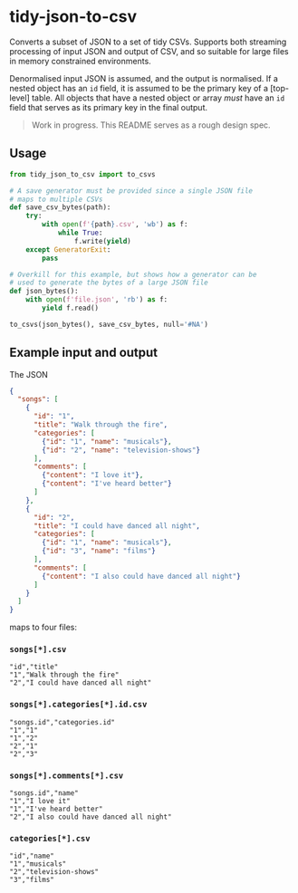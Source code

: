 # tidy-json-to-csv

Converts a subset of JSON to a set of tidy CSVs. Supports both streaming processing of input JSON and output of CSV, and so suitable for large files in memory constrained environments.

Denormalised input JSON is assumed, and the output is normalised. If a nested object has an `id` field, it is assumed to be the primary key of a [top-level] table. All objects that have a nested object or array _must_ have an `id` field that serves as its primary key in the final output.

> Work in progress. This README serves as a rough design spec.


## Usage

```python
from tidy_json_to_csv import to_csvs

# A save generator must be provided since a single JSON file
# maps to multiple CSVs
def save_csv_bytes(path):
    try:
        with open(f'{path}.csv', 'wb') as f:
            while True:
                f.write(yield)
    except GeneratorExit:
        pass

# Overkill for this example, but shows how a generator can be
# used to generate the bytes of a large JSON file
def json_bytes():
    with open(f'file.json', 'rb') as f:
        yield f.read()

to_csvs(json_bytes(), save_csv_bytes, null='#NA')
```


## Example input and output

The JSON

```json
{
  "songs": [
    {
      "id": "1",
      "title": "Walk through the fire",
      "categories": [
        {"id": "1", "name": "musicals"},
        {"id": "2", "name": "television-shows"}
      ],
      "comments": [
        {"content": "I love it"},
        {"content": "I've heard better"}
      ]
    },
    {
      "id": "2",
      "title": "I could have danced all night",
      "categories": [
        {"id": "1", "name": "musicals"},
        {"id": "3", "name": "films"}
      ],
      "comments": [
        {"content": "I also could have danced all night"}
      ]
    }
  ]
}
```

maps to four files:

### `songs[*].csv`

```csv
"id","title"
"1","Walk through the fire"
"2","I could have danced all night"
```

### `songs[*].categories[*].id.csv`

```csv
"songs.id","categories.id"
"1","1"
"1","2"
"2","1"
"2","3"
```

### `songs[*].comments[*].csv`

```csv
"songs.id","name"
"1","I love it"
"1","I've heard better"
"2","I also could have danced all night"
```

### `categories[*].csv`

```csv
"id","name"
"1","musicals"
"2","television-shows"
"3","films"
```

